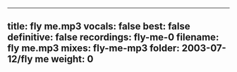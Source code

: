 
---
title: fly me.mp3
vocals: false
best: false
definitive: false
recordings: fly-me-0
filename: fly me.mp3
mixes: fly-me-mp3
folder: 2003-07-12/fly me
weight: 0
---
